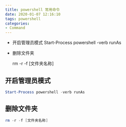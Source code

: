 ```yaml
---
title: powershell 常用命令
date: 2020-01-07 12:16:10
tags: powershell
categories:	
- Command
---
```




- 开启管理员模式
  Start-Process powershell -verb runAs
  
- 删除文件夹
  
  rm -r -f [文件夹名称]

<!-- more -->

## 开启管理员模式

```powershell
Start-Process powershell -verb runAs
```

## 删除文件夹

```powershell
rm -r -f [文件夹名称]
```


